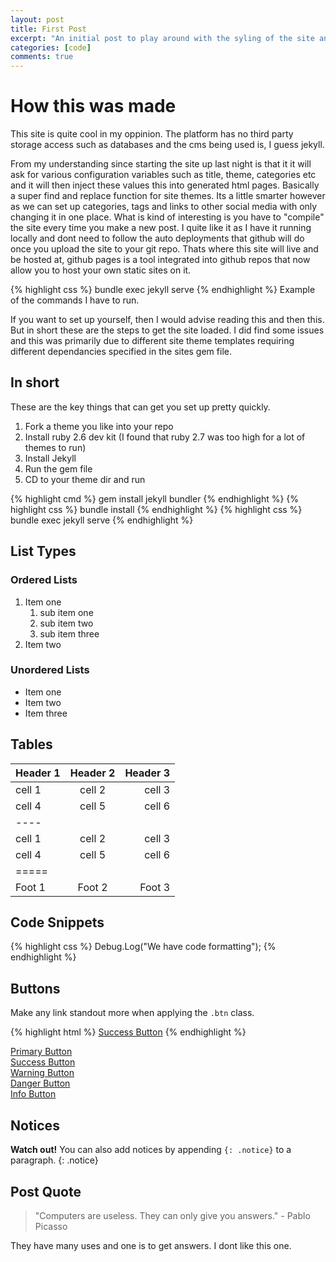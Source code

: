 ```yaml
---
layout: post
title: First Post
excerpt: "An initial post to play around with the syling of the site and get an idea on what to write."
categories: [code]
comments: true
---
```






# How this was made

This site is quite cool in my oppinion. The platform has no third party storage access such as databases and the cms being used is, I guess jekyll. 

From my understanding since starting the site up last night is that it it will ask for various configuration variables such as title, theme, categories etc and it will then inject these values this into generated html pages. Basically a super find and replace function for site themes. Its a little smarter however as we can set up categories, tags and links to other social media with only changing it in one place. What is kind of interesting is you have to "compile" the site every time you make a new post. I quite like it as I have it running locally and dont need to follow the auto deployments that github will do once you upload the site to your git repo. Thats where this site will live and be hosted at, github pages is a tool integrated into github repos that now allow you to host your own static sites on it.

{% highlight css %}
 bundle exec jekyll serve 
{% endhighlight %}
Example of the commands I have to run.

If you want to set up yourself, then I would advise reading this and then this. But in short these are the steps to get the site loaded. I did find some issues and this was primarily due to different site theme templates requiring different dependancies specified in the sites gem file. 

## In short
These are the key things that can get you set up pretty quickly.
1. Fork a theme you like into your repo
2. Install ruby 2.6 dev kit (I found that ruby 2.7 was too high for a lot of themes to run)
3. Install Jekyll 
4. Run the gem file  
5. CD to your theme dir and run 

{% highlight cmd %} 
gem install jekyll bundler 
{% endhighlight %}
{% highlight css %} 
bundle install 
{% endhighlight %}
{% highlight css %} 
bundle exec jekyll serve 
{% endhighlight %}



## List Types

### Ordered Lists

1. Item one
   1. sub item one
   2. sub item two
   3. sub item three
2. Item two

### Unordered Lists

* Item one
* Item two
* Item three

## Tables

| Header 1 | Header 2 | Header 3 |
|:--------|:-------:|--------:|
| cell 1   | cell 2   | cell 3   |
| cell 4   | cell 5   | cell 6   |
|----
| cell 1   | cell 2   | cell 3   |
| cell 4   | cell 5   | cell 6   |
|=====
| Foot 1   | Foot 2   | Foot 3   |

## Code Snippets

{% highlight css %}
 Debug.Log("We have code formatting");
{% endhighlight %}

## Buttons

Make any link standout more when applying the `.btn` class.

{% highlight html %}
<a href="#" class="btn btn-success">Success Button</a>
{% endhighlight %}

<div markdown="0"><a href="#" class="btn">Primary Button</a></div>
<div markdown="0"><a href="#" class="btn btn-success">Success Button</a></div>
<div markdown="0"><a href="#" class="btn btn-warning">Warning Button</a></div>
<div markdown="0"><a href="#" class="btn btn-danger">Danger Button</a></div>
<div markdown="0"><a href="#" class="btn btn-info">Info Button</a></div>

## Notices

**Watch out!** You can also add notices by appending `{: .notice}` to a paragraph.
{: .notice}

## Post Quote

> "Computers are useless.  They can only give you answers." - Pablo Picasso 

They have many uses and one is to get answers. I dont like this one.